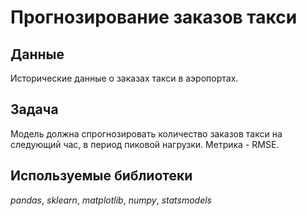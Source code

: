 # Прогнозирование заказов такси

## Данные

Исторические данные о заказах такси в аэропортах. 

## Задача

Модель должна спрогнозировать количество заказов такси на следующий час, в период пиковой нагрузки.
Метрика - RMSE. 

## Используемые библиотеки
 
 *pandas*, *sklearn*, *matplotlib*, *numpy*, *statsmodels*

